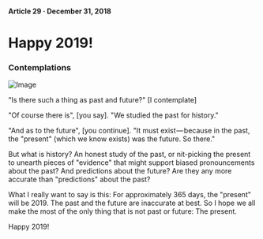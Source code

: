 #### Article 29 · December 31, 2018

# Happy 2019!

### Contemplations

![Image](https://cdn-images-1.medium.com/max/800/0*FJsaThBQS0apr-6B.jpg)

"Is there such a thing as past and future?" [I contemplate]

"Of course there is", [you say]. "We studied the past for history."

"And as to the future", [you continue]. "It must exist — because in the past, the "present" (which we know exists) was the future. So there."

But what is history? An honest study of the past, or nit-picking the present to unearth pieces of "evidence" that might support biased pronouncements about the past? And predictions about the future? Are they any more accurate than "predictions" about the past?

What I really want to say is this: For approximately 365 days, the "present" will be 2019. The past and the future are inaccurate at best. So I hope we all make the most of the only thing that is not past or future: The present.

Happy 2019!